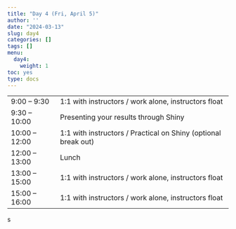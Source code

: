 ```yaml
---
title: "Day 4 (Fri, April 5)"
author: ''
date: "2024-03-13"
slug: day4
categories: []
tags: []
menu:
  day4:
    weight: 1
toc: yes
type: docs
---
```


|                            |            |
|---------------|:-----------------------------------------|
| 9:00 – 9:30  | 1:1 with instructors / work alone, instructors float  |
| 9:30 – 10:00 | Presenting your results through Shiny | 
| 10:00 – 12:00 | 1:1 with instructors / Practical on Shiny (optional break out) |
| 12:00 – 13:00  | Lunch | 
| 13:00 – 15:00 | 1:1 with instructors / work alone, instructors float |
| 15:00 – 16:00 | 1:1 with instructors / work alone, instructors float |
s
<!-- ## Live session recording: -->

<!-- [Zoom link](https://urldefense.com/v3/__https://umn.zoom.us/rec/share/pUR-16z0rkBocoSObaW2SlV_ZqBc0dcPUTpnLnlM4SjFlKZjrZZOOSjepsZNEJgc.f1ZFoplFMT-Ufkqd__;!!D0zGoin7BXfl!65pB8GkTsosLU0HUnWQCKQU1J2-Rlv7uKmTTInFtNnF71JiTMz_VXl8XPKxFATjfcU7vj-Tvjy3gAQBVjw$) -->

<!-- [Part 1](https://umn.zoom.us/rec/share/4jBzT9UezfMTk1AU2czpyQIsaOE9AxeX7rSguMMpBIG8eH6_kTjOH9JwJ68jOHgX.IhhXpDuMb7UfqAvU?startTime=1661864999000) -->

<!-- [Part 2](https://umn.zoom.us/rec/share/4jBzT9UezfMTk1AU2czpyQIsaOE9AxeX7rSguMMpBIG8eH6_kTjOH9JwJ68jOHgX.IhhXpDuMb7UfqAvU?startTime=1661871963000) -->

<!-- Passcode: +8AsHLg# -->

<!-- ```{r, echo=F} -->
<!-- blogdown::shortcode("vimeo", "593027038") -->
<!-- ``` -->


 
